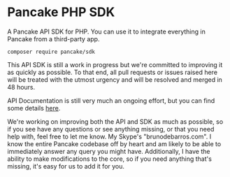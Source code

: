 Pancake PHP SDK
===============

A Pancake API SDK for PHP. You can use it to integrate everything in Pancake from a third-party app.

```
composer require pancake/sdk
```

This API SDK is still a work in progress but we're committed to improving it as quickly as possible. To that end, all pull requests or issues raised here will be treated with the utmost urgency and will be resolved and merged in 48 hours.

API Documentation is still very much an ongoing effort, but you can find some details [here](http://i.28hours.org/files/APIEndpoints.pdf).

We're working on improving both the API and SDK as much as possible, so if you see have any questions or see anything missing, or that you need help with, feel free to let me know. My Skype's "brunodebarros.com". I know the entire Pancake codebase off by heart and am likely to be able to immediately answer any query you might have. Additionally, I have the ability to make modifications to the core, so if you need anything that's missing, it's easy for us to add it for you.
